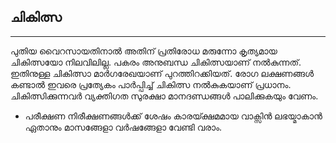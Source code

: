 ## ചികിത്സ

---

പുതിയ വൈറസായതിനാല്‍ അതിന് പ്രതിരോധ മരുന്നോ കൃത്യമായ ചികിത്സയോ നിലവിലില്ല. പകരം അനുബന്ധ ചികിത്സയാണ് നല്‍കുന്നത്. ഇതിനുള്ള ചികിത്സാ മാര്‍ഗരേഖയാണ് പുറത്തിറക്കിയത്. രോഗ ലക്ഷണങ്ങള്‍ കണ്ടാല്‍ ഇവരെ പ്രത്യേകം പാര്‍പ്പിച്ച് ചികിത്സ നല്‍കുകയാണ് പ്രധാനം. ചികിത്സിക്കുന്നവര്‍ വ്യക്തിഗത സുരക്ഷാ മാനദണ്ഡങ്ങള്‍ പാലിക്കുകയും വേണം.

* പരീക്ഷണ നിരീക്ഷണങ്ങൾക്ക് ശേഷം കാരയ്ക്ഷമമായ വാക്സിൻ ലഭയ്മാകാൻ ഏതാനും
മാസങ്ങേളാ വർഷങ്ങേളാ വേണ്ടി വരാം.